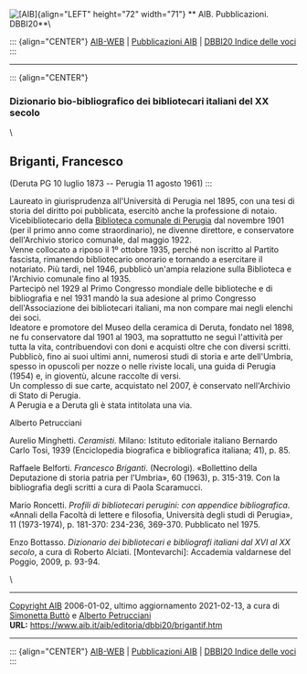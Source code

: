 ![\[AIB\]](/aib/wi/aibv72.gif){align="LEFT" height="72" width="71"}
** AIB. Pubblicazioni. DBBI20**\

::: {align="CENTER"}
[AIB-WEB](/) \| [Pubblicazioni AIB](/pubblicazioni/) \| [DBBI20 Indice
delle voci](dbbi20.htm)
:::

------------------------------------------------------------------------

::: {align="CENTER"}
### Dizionario bio-bibliografico dei bibliotecari italiani del XX secolo

\

## Briganti, Francesco

(Deruta PG 10 luglio 1873 -- Perugia 11 agosto 1961)
:::

Laureato in giurisprudenza all\'Università di Perugia nel 1895, con una
tesi di storia del diritto poi pubblicata, esercitò anche la professione
di notaio.\
Vicebibliotecario della [Biblioteca comunale di
Perugia](/aib/stor/teche/pg-com.htm) dal novembre 1901 (per il primo
anno come straordinario), ne divenne direttore, e conservatore
dell\'Archivio storico comunale, dal maggio 1922.\
Venne collocato a riposo il 1º ottobre 1935, perché non iscritto al
Partito fascista, rimanendo bibliotecario onorario e tornando a
esercitare il notariato. Più tardi, nel 1946, pubblicò un\'ampia
relazione sulla Biblioteca e l\'Archivio comunale fino al 1935.\
Partecipò nel 1929 al Primo Congresso mondiale delle biblioteche e di
bibliografia e nel 1931 mandò la sua adesione al primo Congresso
dell\'Associazione dei bibliotecari italiani, ma non compare mai negli
elenchi dei soci.\
Ideatore e promotore del Museo della ceramica di Deruta, fondato nel
1898, ne fu conservatore dal 1901 al 1903, ma soprattutto ne seguì
l\'attività per tutta la vita, contribuendovi con doni e acquisti oltre
che con diversi scritti.\
Pubblicò, fino ai suoi ultimi anni, numerosi studi di storia e arte
dell\'Umbria, spesso in opuscoli per nozze o nelle riviste locali, una
guida di Perugia (1954) e, in gioventù, alcune raccolte di versi.\
Un complesso di sue carte, acquistato nel 2007, è conservato
nell\'Archivio di Stato di Perugia.\
A Perugia e a Deruta gli è stata intitolata una via.

Alberto Petrucciani

Aurelio Minghetti. *Ceramisti*. Milano: Istituto editoriale italiano
Bernardo Carlo Tosi, 1939 (Enciclopedia biografica e bibliografica
italiana; 41), p. 85.

Raffaele Belforti. *Francesco Briganti*. (Necrologi). «Bollettino della
Deputazione di storia patria per l\'Umbria», 60 (1963), p. 315-319. Con
la bibliografia degli scritti a cura di Paola Scaramucci.

Mario Roncetti. *Profili di bibliotecari perugini: con appendice
bibliografica*. «Annali della Facoltà di lettere e filosofia, Università
degli studi di Perugia», 11 (1973-1974), p. 181-370: 234-236, 369-370.
Pubblicato nel 1975.

Enzo Bottasso. *Dizionario dei bibliotecari e bibliografi italiani dal
XVI al XX secolo*, a cura di Roberto Alciati. \[Montevarchi\]: Accademia
valdarnese del Poggio, 2009, p. 93-94.

\

------------------------------------------------------------------------

[Copyright AIB](/su-questo-sito/dichiarazione-di-copyright-aib-web/)
2006-01-02, ultimo aggiornamento 2021-02-13, a cura di [Simonetta
Buttò](/aib/redazione3.htm) e [Alberto
Petrucciani](/su-questo-sito/redazione-aib-web/)\
**URL:** https://www.aib.it/aib/editoria/dbbi20/brigantif.htm

------------------------------------------------------------------------

::: {align="CENTER"}
[AIB-WEB](/) \| [Pubblicazioni AIB](/pubblicazioni/) \| [DBBI20 Indice
delle voci](dbbi20.htm)
:::
